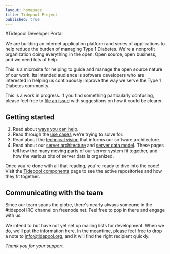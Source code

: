 ```yaml
---
layout: homepage
title: Tidepool Project
published: true
---
```


#Tidepool Developer Portal

We are building an internet application platform and series of applications to help reduce the burden of managing Type 1 Diabetes. We're a nonprofit organization doing everything in the open. Open source, open business, and we need lots of help.

This is a microsite for helping to guide and manage the open source nature of our work. Its intended audience is software developers who are interested in helping us continuously improve the way we serve the Type 1 Diabetes community.

This is a work in progress. If you find something particularly confusing, please feel free to [file an issue](https://github.com/tidepool-org/tidepool-org.github.io/issues) with suggestions on how it could be clearer.

## Getting started

1. Read about [ways you can help](HowToHelp.html).
2. Read through the [use cases](UseCases.html) we're trying to solve for.
3. Read about the [technical vision](PlatformOverview.html) that informs our software architecture.
4. Read about our [server architecture](ServerArchitecture.html) and [server data model](ServerDataOrganization.html). These pages tell how the many moving parts of our server system fit together, and how the various bits of server data is organized.

Once you're done with all that reading, you're ready to dive into the code! Visit the [Tidepool components](TidepoolComponents.html) page to see the active repositories and how they fit together.

## Communicating with the team

Since our team spans the globe, there's nearly always someone in the #tidepool IRC channel on freenode.net. Feel free to pop in there and engage with us.

We intend to but have not yet set up mailing lists for development. When we do, we'll put the information here. In the meantime, please feel free to drop a note to [info@tidepool.org](mailto://info@tidepool.org), and it will find the right recipient quickly.

*Thank you for your support.* 

